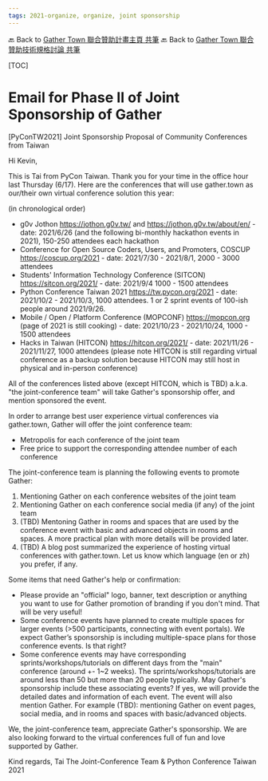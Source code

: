 ```yaml
---
tags: 2021-organize, organize, joint sponsorship
---
```



🔙 Back to [Gather Town 聯合贊助計畫主頁 共筆](/W_rhFur3Qma-n52T3I_MOw)
🔙 Back to [Gather Town 聯合贊助技術規格討論 共筆](/qsE908E-QFKZMgtidtxN4A)

[TOC]


# Email for Phase II of Joint Sponsorship of Gather


[PyConTW2021] Joint Sponsorship Proposal of Community Conferences from Taiwan


Hi Kevin,

This is Tai from PyCon Taiwan. Thank you for your time in the office hour last Thursday (6/17). Here are the conferences that will use gather.town as our/their own virtual conference solution this year:

(in chronological order)
- g0v Jothon https://jothon.g0v.tw/ and https://jothon.g0v.tw/about/en/ - date: 2021/6/26 (and the following bi-monthly hackathon events in 2021), 150-250 attendees each hackathon
- Conference for Open Source Coders, Users, and Promoters, COSCUP https://coscup.org/2021 - date: 2021/7/30 - 2021/8/1, 2000 - 3000 attendees
- Students' Information Technology Conference (SITCON) https://sitcon.org/2021/ - date: 2021/9/4 1000 - 1500 attendees
- Python Conference Taiwan 2021 https://tw.pycon.org/2021 - date: 2021/10/2 - 2021/10/3, 1000 attendees. 1 or 2 sprint events of 100-ish people around 2021/9/26.
- Mobile / Open / Platform Conference (MOPCONF) https://mopcon.org (page of 2021 is still cooking) - date: 2021/10/23 - 2021/10/24, 1000 - 1500 attendees
- Hacks in Taiwan (HITCON) https://hitcon.org/2021/ - date: 2021/11/26 - 2021/11/27, 1000 attendees (please note HITCON is still regarding virtual conference as a backup solution because HITCON may still host in physical and in-person conference)


All of the conferences listed above (except HITCON, which is TBD) a.k.a. "the joint-conference team" will take Gather's sponsorship offer, and mention sponsored the event.

In order to arrange best user experience virtual conferences via gather.town, Gather will offer the joint conference team:
- Metropolis for each conference of the joint team
- Free price to support the corresponding attendee number of each conference

The joint-conference team is planning the following events to promote Gather:
1. Mentioning Gather on each conference websites of the joint team
2. Mentioning Gather on each conference social media (if any) of the joint team
3. (TBD) Mentoning Gather in rooms and spaces that are used by the conference event with basic and advanced objects in rooms and spaces. A more practical plan with more details will be provided later.
4. (TBD) A blog post summarized the experience of hosting virtual conferences with gather.town. Let us know which language (en or zh) you prefer, if any.


Some items that need Gather's help or confirmation:
- Please provide an "official" logo, banner, text description or anything you want to use for Gather promotion of branding if you don't mind. That will be very useful!
- Some conference events have planned to create multiple spaces for larger events (>500 participants, connecting with event portals). We expect Gather’s sponsorship is including multiple-space plans for those conference events. Is that right?
- Some conference events may have corresponding sprints/workshops/tutorials on different days from the "main" conference (around +- 1~2 weeks). The sprints/workshops/tutorials are around less than 50 but more than 20 people typically. May Gather's sponsorship include these associating events? If yes, we will provide the detailed dates and information of each event. The event will also mention Gather. For example (TBD): mentioning Gather on event pages, social media, and in rooms and spaces with basic/advanced objects.


We, the joint-conference team, appreciate Gather's sponsorship. We are also looking forward to the virtual conferences full of fun and love supported by Gather.


Kind regards,
Tai
The Joint-Conference Team & Python Conference Taiwan 2021